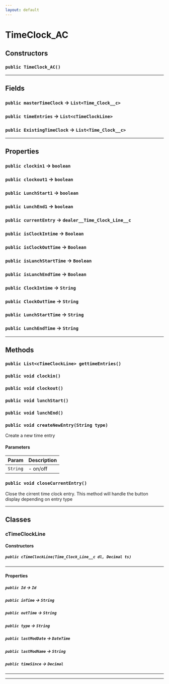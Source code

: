 ```yaml
---
layout: default
---
```

# TimeClock_AC
## Constructors
### `public TimeClock_AC()`
---
## Fields

### `public masterTimeClock` → `List<Time_Clock__c>`


### `public timeEntries` → `List<cTimeClockLine>`


### `public ExistingTimeClock` → `List<Time_Clock__c>`


---
## Properties

### `public clockin1` → `boolean`


### `public clockout1` → `boolean`


### `public LunchStart1` → `boolean`


### `public LunchEnd1` → `boolean`


### `public currentEntry` → `dealer__Time_Clock_Line__c`


### `public isClockIntime` → `Boolean`


### `public isClockOutTime` → `Boolean`


### `public isLunchStartTime` → `Boolean`


### `public isLunchEndTime` → `Boolean`


### `public ClockIntime` → `String`


### `public ClockOutTime` → `String`


### `public LunchStartTime` → `String`


### `public LunchEndTime` → `String`


---
## Methods
### `public List<cTimeClockLine> gettimeEntries()`
### `public void clockin()`
### `public void clockout()`
### `public void lunchStart()`
### `public void lunchEnd()`
### `public void createNewEntry(String type)`

Create a new time entry

#### Parameters

|Param|Description|
|---|---|
|`String`|- on/off|

### `public void closeCurrentEntry()`

Close the cirrent time clock entry. This method will handle the button display depending on entry type

---
## Classes
### cTimeClockLine
#### Constructors
##### `public cTimeClockLine(Time_Clock_Line__c dl, Decimal ts)`
---
#### Properties

##### `public Id` → `Id`


##### `public inTime` → `String`


##### `public outTime` → `String`


##### `public type` → `String`


##### `public lastModDate` → `DateTime`


##### `public lastModName` → `String`


##### `public timeSince` → `Decimal`


---

---
